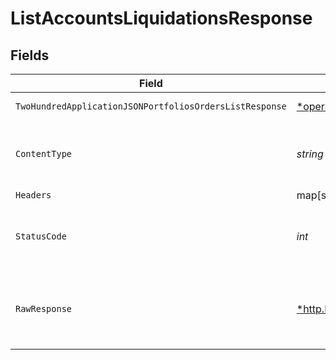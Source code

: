# ListAccountsLiquidationsResponse


## Fields

| Field                                                                                                                                               | Type                                                                                                                                                | Required                                                                                                                                            | Description                                                                                                                                         |
| --------------------------------------------------------------------------------------------------------------------------------------------------- | --------------------------------------------------------------------------------------------------------------------------------------------------- | --------------------------------------------------------------------------------------------------------------------------------------------------- | --------------------------------------------------------------------------------------------------------------------------------------------------- |
| `TwoHundredApplicationJSONPortfoliosOrdersListResponse`                                                                                             | [*operations.ListAccountsLiquidationsPortfoliosOrdersListResponse](../../models/operations/listaccountsliquidationsportfoliosorderslistresponse.md) | :heavy_minus_sign:                                                                                                                                  | Accounts liquidations                                                                                                                               |
| `ContentType`                                                                                                                                       | *string*                                                                                                                                            | :heavy_check_mark:                                                                                                                                  | HTTP response content type for this operation                                                                                                       |
| `Headers`                                                                                                                                           | map[string][]*string*                                                                                                                               | :heavy_minus_sign:                                                                                                                                  | N/A                                                                                                                                                 |
| `StatusCode`                                                                                                                                        | *int*                                                                                                                                               | :heavy_check_mark:                                                                                                                                  | HTTP response status code for this operation                                                                                                        |
| `RawResponse`                                                                                                                                       | [*http.Response](https://pkg.go.dev/net/http#Response)                                                                                              | :heavy_minus_sign:                                                                                                                                  | Raw HTTP response; suitable for custom response parsing                                                                                             |